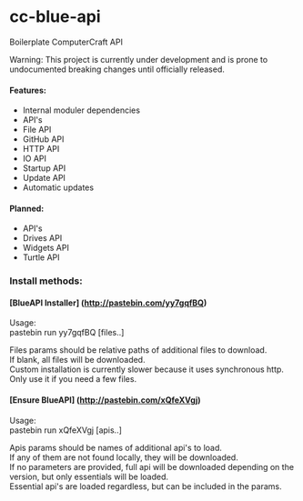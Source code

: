 # cc-blue-api
Boilerplate ComputerCraft API

Warning: This project is currently under development and is prone to undocumented breaking changes until officially released.


#### Features:
- Internal moduler dependencies
- API's
 - File API
 - GitHub API
 - HTTP API
 - IO API
 - Startup API
 - Update API
- Automatic updates

#### Planned:
- API's
 - Drives API
 - Widgets API
 - Turtle API


### Install methods:


#### [BlueAPI Installer] (http://pastebin.com/yy7gqfBQ)

Usage:  
pastebin run yy7gqfBQ [files..]

Files params should be relative paths of additional files to download.  
If blank, all files will be downloaded.  
Custom installation is currently slower because it uses synchronous http. Only use it if you need a few files.  


#### [Ensure BlueAPI] (http://pastebin.com/xQfeXVgj)

Usage:  
pastebin run xQfeXVgj [apis..]

Apis params should be names of additional api's to load.  
If any of them are not found locally, they will be downloaded.  
If no parameters are provided, full api will be downloaded depending on the version, but only essentials will be loaded.  
Essential api's are loaded regardless, but can be included in the params.  
